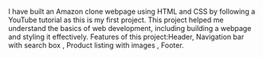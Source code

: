 I have built an Amazon clone webpage using HTML and CSS by following a YouTube tutorial as this is my first project. This project helped me understand the basics of web development, including building a webpage and styling it effectively.
Features of this project:Header,  Navigation bar with search box , Product listing with images , Footer.

